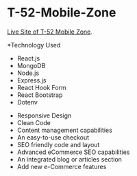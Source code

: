 # T-52-Mobile-Zone

 [Live Site of T-52 Mobile Zone](https://mobile-zone-by-team-52.netlify.app/).

*Technology Used
- React.js
- MongoDB
- Node.js
- Express.js
- React Hook Form
- React Bootstrap
- Dotenv



* Responsive Design
* Clean Code
* Content management capabilities
* An easy-to-use checkout
* SEO friendly code and layout
* Advanced eCommerce SEO capabilities
* An integrated blog or articles section
* Add new e-Commerce features

